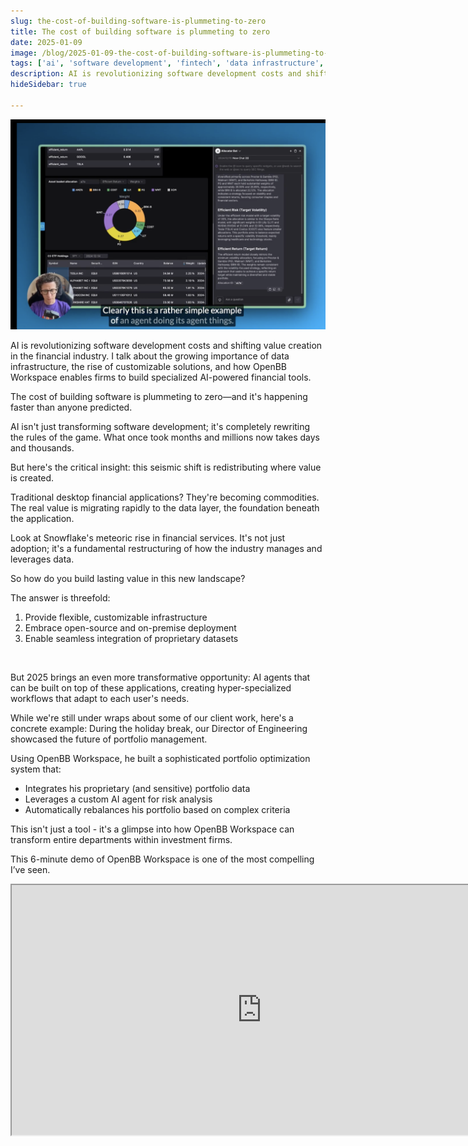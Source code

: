 ```yaml
---
slug: the-cost-of-building-software-is-plummeting-to-zero
title: The cost of building software is plummeting to zero
date: 2025-01-09
image: /blog/2025-01-09-the-cost-of-building-software-is-plummeting-to-zero
tags: ['ai', 'software development', 'fintech', 'data infrastructure', 'open source', 'snowflake', 'openbb', 'portfolio optimization']
description: AI is revolutionizing software development costs and shifting value creation in the financial industry. I talk about the growing importance of data infrastructure, the rise of customizable solutions, and how OpenBB Workspace enables firms to build specialized AI-powered financial tools.
hideSidebar: true

---
```


<p align="center">
    <img width="900" src="/blog/2025-01-09-the-cost-of-building-software-is-plummeting-to-zero.png" />
</p>

AI is revolutionizing software development costs and shifting value creation in the financial industry. I talk about the growing importance of data infrastructure, the rise of customizable solutions, and how OpenBB Workspace enables firms to build specialized AI-powered financial tools.

<!-- truncate -->

The cost of building software is plummeting to zero—and it's happening faster than anyone predicted.

AI isn't just transforming software development; it's completely rewriting the rules of the game. What once took months and millions now takes days and thousands.

But here's the critical insight: this seismic shift is redistributing where value is created.

Traditional desktop financial applications? They're becoming commodities. The real value is migrating rapidly to the data layer, the foundation beneath the application.

Look at Snowflake's meteoric rise in financial services. It's not just adoption; it's a fundamental restructuring of how the industry manages and leverages data.

So how do you build lasting value in this new landscape?

The answer is threefold:

1. Provide flexible, customizable infrastructure
2. Embrace open-source and on-premise deployment
3. Enable seamless integration of proprietary datasets

<br />

But 2025 brings an even more transformative opportunity: AI agents that can be built on top of these applications, creating hyper-specialized workflows that adapt to each user's needs.

While we're still under wraps about some of our client work, here's a concrete example: During the holiday break, our Director of Engineering showcased the future of portfolio management.

Using OpenBB Workspace, he built a sophisticated portfolio optimization system that:

- Integrates his proprietary (and sensitive) portfolio data
- Leverages a custom AI agent for risk analysis
- Automatically rebalances his portfolio based on complex criteria

This isn't just a tool - it's a glimpse into how OpenBB Workspace can transform entire departments within investment firms.

This 6-minute demo of OpenBB Workspace is one of the most compelling I’ve seen.

<div className="flex place-items-center justify-center items-center rounded-sm mx-auto">
    <iframe
        src="https://www.youtube.com/embed/K80ayaZYyk4?si=IA9sNtq2figh1k5m"
        width="800"
        height="400"
    />
</div>

<br />

The future of financial software is here.
